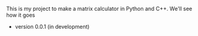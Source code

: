 This is my project to make a matrix calculator in Python and C++. We'll see how it goes
* version 0.0.1 (in development)
